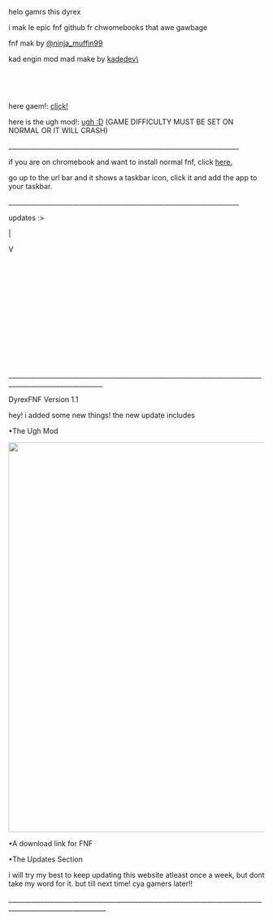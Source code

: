 <p>helo gamrs this dyrex</p>
<p>i mak le epic fnf github fr chwomebooks that awe gawbage</p>
<p>fnf mak by <a href="https://twitter.com/ninja_muffin99">@ninja_muffin99</a></p>
<p>kad engin mod mad make by <a href="https://gamebanana.com/gamefiles/16761">kadedev\</a></p>
<p>&nbsp;</p>
<p>&nbsp;</p>
<p>here gaem!: <a href="https://mj89sp3sau2k7lj1eg3k40hkeppguj6j-a-sites-opensocial.googleusercontent.com/gadgets/ifr?url=http://www.gstatic.com/sites-gadgets/iframe/iframe.xml&amp;container=enterprise&amp;view=default&amp;lang=en&amp;country=ALL&amp;sanitize=0&amp;v=f4e545017d7fc26f&amp;libs=core&amp;parent=https://sites.google.com/site/unblockedgames66ez/friday-night-funkin-week-6#up_scroll=auto&amp;up_iframeURL=https://bobydob.github.io/new-week6/&amp;st=e%3DAIHE3cAVXQxT3KSWxWSPZE6ZbaJYNoK2y6hHBkWd7zrSvzmI2ORYDTqjPA1beqXsmCa8F30IiDlbFbyWLtcmM8kTdbFIJU%252BJOXHx9nCO7vuS5zUcAluoNjdrU8s6a9RE0UdQdUrAgVZk%26c%3Denterprise&amp;rpctoken=-1213372313053970424">click!</a></p>
<p>here is the ugh mod!: <a href="https://mj89sp3sau2k7lj1eg3k40hkeppguj6j-a-sites-opensocial.googleusercontent.com/gadgets/ifr?url=http://www.gstatic.com/sites-gadgets/iframe/iframe.xml&amp;container=enterprise&amp;view=default&amp;lang=en&amp;country=ALL&amp;sanitize=0&amp;v=f4e545017d7fc26f&amp;libs=core&amp;parent=https://sites.google.com/site/unblockedgames66ez/friday-night-funkin-ugh-mod#up_scroll=auto&amp;up_iframeURL=https://bobydob.github.io/ugh/&amp;st=e%3DAIHE3cAZagqJGcfEXUwhLfe9u2GeIQ5TFpu8Zxpq69ZvXE5dzYnFzOkYZ67XjJxUKfq4hB1LToFdKljZ21xoVNha9qIcsp3ju6xrxUXkJBhiKJBCDGMibnnA7512uxcQuq7PsfkVESHl%26c%3Denterprise&amp;rpctoken=2121571268254825178">ugh :D</a> (GAME DIFFICULTY MUST BE SET ON NORMAL OR IT WILL CRASH)</p>
<p>_______________________________________________________________________</p>
<p>if you are on chromebook and want to install normal fnf, click <a href="https://friday-night.glitch.me">here.</a></p>
<p>go up to the url bar and it shows a taskbar icon, click it and add the app to your taskbar.</p>
<p>_______________________________________________________________________</p>
<p>updates :&gt;</p>
<p>|</p>
<p>V</p>
<p>&nbsp;</p>
<p>&nbsp;</p>
<p>&nbsp;</p>
<p>&nbsp;</p>
<p>&nbsp;</p>
<p>&nbsp;</p>
<p>&nbsp;</p>
<p>___________________________________________________________________________________________________________</p>
<p>DyrexFNF Version 1.1</p>
<p>hey! i added some new things! the new update includes</p>
<p>&bull;The Ugh Mod</p>





<p><img src="https://mj89sp3sau2k7lj1eg3k40hkeppguj6j-a-sites-opensocial.googleusercontent.com/gadgets/ifr?url=http://www.gstatic.com/sites-gadgets/iframe/iframe.xml&amp;container=enterprise&amp;view=default&amp;lang=en&amp;country=ALL&amp;sanitize=0&amp;v=f4e545017d7fc26f&amp;libs=core&amp;parent=https://sites.google.com/site/unblockedgames66ez/friday-night-funkin-ugh-mod#up_scroll=auto&amp;up_iframeURL=https://bobydob.github.io/ugh/&amp;st=e%3DAIHE3cDVLiejV5dqgsP016XKOGI%252BkaEbg7dLnTwseLIB2Hb3SCL9VFoQyfe4rh1nRLEV1q%252BEiFLGhWO3wZrsMIbYX65EHdIH2JQeUg3X8yqOwN6NfC1r21NqNvEA6vWARzuKJF%252Fi3dqK%26c%3Denterprise&amp;rpctoken=-874738887654061544" alt="" width="1366" height="768" /></p>
<p>&bull;A download link for FNF</p>
<p>&bull;The Updates Section</p>
<p>i will try my best to keep updating this website atleast once a week, but dont take my word for it. but till next time! cya gamers later!!</p>
<p>____________________________________________________________________________________________________________</p>
<p>&nbsp;</p>

